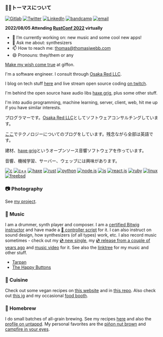 ### 🧜🏻トーマスについて

[![Gitlab](https://img.shields.io/badge/-thomasjwebb-FCA121?style=flat-square&logo=gitlab&logoColor=white)](https://gitlab.com/thomasjwebb)
[![Twitter](https://img.shields.io/badge/-@osakared-1ca0f1?style=flat-square&logo=twitter&logoColor=white)](https://twitter.com/osakared)
[![LinkedIn](https://img.shields.io/badge/-thomasjwebb-blue?style=flat-square&logo=Linkedin&logoColor=white)](https://www.linkedin.com/in/thomasjwebb/)
[![bandcamp](https://img.shields.io/badge/-pinkboi-408294?style=flat-square&logo=bandcamp&logoColor=white)](https://bandcamp.com/pinkboi)
[![email](https://img.shields.io/badge/-thomas@thomasjwebb.com-blue?style=flat-square&logo=Gmail&logoColor=white)](mailto:thomas@thomasjwebb.com)

**2022/08/05 Attending [RustConf 2022](https://rustconf.com/) virtually**

- 🔭 I’m currently working on: new music and some cool new apps!
- 💬 Ask me about: synthesizers
- 📫 How to reach me: thomas@thomasjwebb.com
- 😄 Pronouns: they/them or any

[Make my wish come true](https://giffon.io/wish/49NB) at giffon.

I'm a software engineer. I consult through [Osaka Red LLC](https://osakared.io).

I blog on tech stuff [here](https://webbmaster.com) and live stream open source coding [on twitch](https://www.twitch.tv/osakared/).

I'm behind the open source haxe audio libs [haxe grig](https://gitlab.com/haxe-grig), plus some other stuff.

I'm into audio programming, machine learning, server, client, web, hit me up if you have similar interests.

プログラマーです。[Osaka Red LLC](https://osakared.io)としてソフトウェアコンサルチングしています。

[ここ](https://webbmaster.com)でテクノロジーについてのブログをしています。残念ながら全部は英語です。

建材、[haxe grig](https://gitlab.com/haxe-grig)というオープンソース音響ソフトウェアを作っています。

音響、機械学習、サーバー、ウェッブには興味があります。

[![c](https://img.shields.io/badge/c%20-%2300599C.svg?&style=flat&logo=c&logoColor=white)](http://www.c-faq.com/)
[![c++](https://img.shields.io/badge/c++%20-%2300599C.svg?&style=flat&logo=c%2B%2B&ogoColor=white)](https://isocpp.org/)
[![haxe](https://img.shields.io/badge/haxe%20-%23EA8220.svg?&style=flat&logo=haxe&logoColor=white)](https://haxe.org)
[![rust](https://img.shields.io/badge/rust-%23000000.svg?&style=flat&logo=rust&logoColor=white)](https://www.rust-lang.org/)
[![python](https://img.shields.io/badge/python%20-%2314354C.svg?&style=flat&logo=python&logoColor=white)](https://www.python.org/)
[![node.js](https://img.shields.io/badge/node.js%20-%2343853D.svg?&style=flat&logo=node.js&logoColor=white)](https://nodejs.org/)
[![js](https://img.shields.io/badge/javascript%20-%23323330.svg?&style=flat&logo=javascript&logoColor=%23F7DF1E)](https://developer.mozilla.org/en-US/docs/Web/JavaScript)
[![react.js](https://img.shields.io/badge/react%20-%2320232a.svg?&style=flat&logo=react&logoColor=%2361DAFB)](https://reactjs.org/)
[![ruby](https://img.shields.io/badge/ruby-%23CC342D.svg?&style=flat&logo=ruby&logoColor=white)](https://www.ruby-lang.org/)
[![linux](https://img.shields.io/badge/linux-%23FCC624.svg?&style=flat&logo=linux&logoColor=white)](https://opensource.com/resources/linux)
[![freebsd](https://img.shields.io/badge/freebsd-%23AB2B28.svg?&style=flat&logo=freebsd&logoColor=white)](https://www.freebsd.org/)

### 📷 Photography

See [my project](https://nonbinaryanalog.com).

### 🦇 Music

I am a drummer, synth player and composer. I am a [certified Bitwig instructor](https://www.bitwig.com/certified/thomas-webb-8/) and have made a [🎹 controller script](https://github.com/osakared/apc-key-25-bitwig) for it. I can also instruct on sound design, how synthesizers (of all types) work, etc. I also record music sometimes - check out my [💿 new single](https://tarpan.bandcamp.com/album/deploy-pyre-single), my [💿 release from a couple of years ago](https://fanlink.to/werewolf-of-paris) and [music video](https://www.youtube.com/watch?v=Vz9ScrZ_FkU) for it. See also the [linktree](https://biglink.to/tarpan) for my music and other stuff.

* [Tarpan](https://tarpan.band/)
* [The Happy Buttons](https://thehappybuttons.com/)

### 🥙 Cuisine

Check out some vegan recipes on [this website](https://shallotsanctuary.com/) and in [this repo](https://github.com/thomasjwebb/recipes). Also check out [this ig](https://www.instagram.com/shallotsanctuary/) and my occasional [food booth](https://panella.place/).

### 🍺 Homebrew

I do small batches of all-grain brewing. See my recipes [here](https://snowplant.org/) and also the [profile on untappd](https://untappd.com/SnowPlant). My personal favorites are the [piñon nut brown](https://snowplant.org/pi%C3%B1on_brown/) and [campfire in your eyes](https://snowplant.org/campfire_in_your_eyes/).

<!--
**thomasjwebb/thomasjwebb** is a ✨ _special_ ✨ repository because its `README.md` (this file) appears on your GitHub profile.

Here are some ideas to get you started:

- 🔭 I’m currently working on ...
- 🌱 I’m currently learning ...
- 👯 I’m looking to collaborate on ...
- 🤔 I’m looking for help with ...
- 💬 Ask me about ...
- 📫 How to reach me: ...
- 😄 Pronouns: ...
- ⚡ Fun fact: ...
-->
